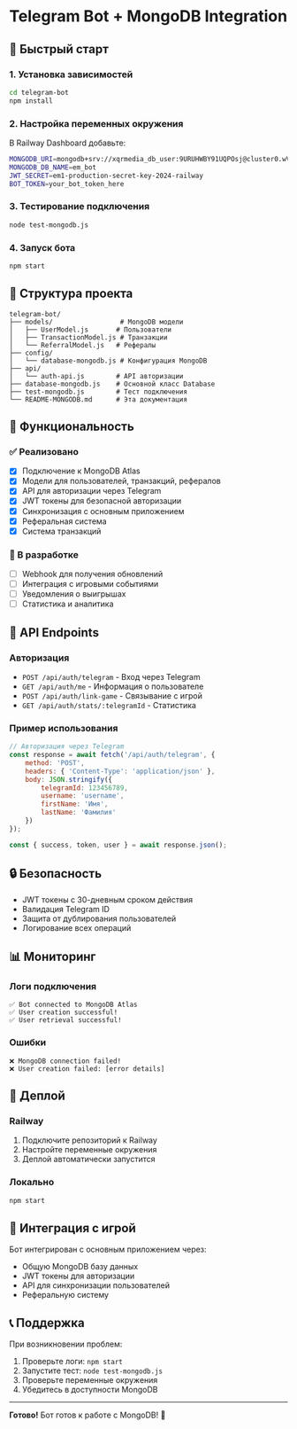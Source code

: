 # Telegram Bot + MongoDB Integration

## 🚀 Быстрый старт

### 1. Установка зависимостей
```bash
cd telegram-bot
npm install
```

### 2. Настройка переменных окружения
В Railway Dashboard добавьте:
```bash
MONGODB_URI=mongodb+srv://xqrmedia_db_user:9URUHWBY91UQPOsj@cluster0.wVumcaj.mongodb.net/energy_money_game?retryWrites=true&w=majority&appName=Cluster0
MONGODB_DB_NAME=em_bot
JWT_SECRET=em1-production-secret-key-2024-railway
BOT_TOKEN=your_bot_token_here
```

### 3. Тестирование подключения
```bash
node test-mongodb.js
```

### 4. Запуск бота
```bash
npm start
```

## 📁 Структура проекта

```
telegram-bot/
├── models/                 # MongoDB модели
│   ├── UserModel.js       # Пользователи
│   ├── TransactionModel.js # Транзакции
│   └── ReferralModel.js   # Рефералы
├── config/
│   └── database-mongodb.js # Конфигурация MongoDB
├── api/
│   └── auth-api.js        # API авторизации
├── database-mongodb.js    # Основной класс Database
├── test-mongodb.js        # Тест подключения
└── README-MONGODB.md      # Эта документация
```

## 🔧 Функциональность

### ✅ Реализовано
- [x] Подключение к MongoDB Atlas
- [x] Модели для пользователей, транзакций, рефералов
- [x] API для авторизации через Telegram
- [x] JWT токены для безопасной авторизации
- [x] Синхронизация с основным приложением
- [x] Реферальная система
- [x] Система транзакций

### 🚧 В разработке
- [ ] Webhook для получения обновлений
- [ ] Интеграция с игровыми событиями
- [ ] Уведомления о выигрышах
- [ ] Статистика и аналитика

## 📡 API Endpoints

### Авторизация
- `POST /api/auth/telegram` - Вход через Telegram
- `GET /api/auth/me` - Информация о пользователе
- `POST /api/auth/link-game` - Связывание с игрой
- `GET /api/auth/stats/:telegramId` - Статистика

### Пример использования
```javascript
// Авторизация через Telegram
const response = await fetch('/api/auth/telegram', {
    method: 'POST',
    headers: { 'Content-Type': 'application/json' },
    body: JSON.stringify({
        telegramId: 123456789,
        username: 'username',
        firstName: 'Имя',
        lastName: 'Фамилия'
    })
});

const { success, token, user } = await response.json();
```

## 🔒 Безопасность

- JWT токены с 30-дневным сроком действия
- Валидация Telegram ID
- Защита от дублирования пользователей
- Логирование всех операций

## 📊 Мониторинг

### Логи подключения
```
✅ Bot connected to MongoDB Atlas
✅ User creation successful!
✅ User retrieval successful!
```

### Ошибки
```
❌ MongoDB connection failed!
❌ User creation failed: [error details]
```

## 🚀 Деплой

### Railway
1. Подключите репозиторий к Railway
2. Настройте переменные окружения
3. Деплой автоматически запустится

### Локально
```bash
npm start
```

## 🔄 Интеграция с игрой

Бот интегрирован с основным приложением через:
- Общую MongoDB базу данных
- JWT токены для авторизации
- API для синхронизации пользователей
- Реферальную систему

## 📞 Поддержка

При возникновении проблем:
1. Проверьте логи: `npm start`
2. Запустите тест: `node test-mongodb.js`
3. Проверьте переменные окружения
4. Убедитесь в доступности MongoDB

---

**Готово!** Бот готов к работе с MongoDB! 🎉

